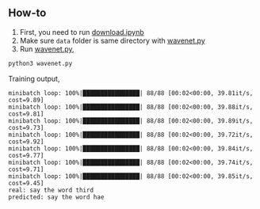 ## How-to

1. First, you need to run [download.ipynb](download.ipynb)
2. Make sure `data` folder is same directory with [wavenet.py](wavenet.py)
3. Run [wavenet.py](wavenet.py),
```bash
python3 wavenet.py
```

Training output,
```text
minibatch loop: 100%|████████████████| 88/88 [00:02<00:00, 39.81it/s, cost=9.89]
minibatch loop: 100%|████████████████| 88/88 [00:02<00:00, 39.88it/s, cost=9.81]
minibatch loop: 100%|████████████████| 88/88 [00:02<00:00, 39.89it/s, cost=9.73]
minibatch loop: 100%|████████████████| 88/88 [00:02<00:00, 39.72it/s, cost=9.92]
minibatch loop: 100%|████████████████| 88/88 [00:02<00:00, 39.84it/s, cost=9.77]
minibatch loop: 100%|████████████████| 88/88 [00:02<00:00, 39.74it/s, cost=9.71]
minibatch loop: 100%|████████████████| 88/88 [00:02<00:00, 39.85it/s, cost=9.45]
real: say the word third
predicted: say the word hae
```
